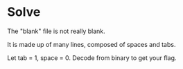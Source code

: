 # Solve
The "blank" file is not really blank.

It is made up of many lines, composed of spaces and tabs.

Let tab = 1, space = 0. Decode from binary to get your flag.
